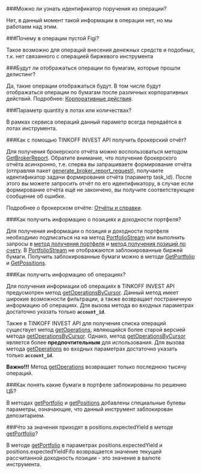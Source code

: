 ###Можно ли узнать идентификатор поручения из операции?

Нет, в данный момент такой информации в операции нет, но мы работаем над этим. 

###Почему в операции пустой Figi?

Такое возможно для операций внесения денежных средств и подобных, т.к. нет связанного с операцией биржевого
инструмента

###Будут ли отображаться операции по бумагам, которые прошли делистинг? 

Да, такие операции отображаться будут. В том числе будут отображаться операции по бумагам после
различных корпоративных действий. Подробнее: [Корпоративные действия](/investAPI/faq_corp_action/).

###Параметр quantity в лотах или количествах? 

В рамках сервиса операций данный параметр всегда передаётся в лотах инструмента.

###Как с помощью TINKOFF INVEST API получить брокерский отчёт? 

Для получения брокерского отчёта можно воспользоваться методом [GetBrokerReport](/investAPI/operations#getbrokerreport).
Обратите внимание, что получение брокерского отчёта асинхронно, т.е. сперва вы запрашиваете формирование
отчёта (отправляя пакет [generate_broker_report_request](/investAPI/operations#generatebrokerreportrequest)),
получаете идентификатор задачи формирования отчёта (параметр task_id). После этого вы можете запросить 
отчёт по его идентификатору, в случае если формирование отчёта ещё не закончено, вы получите соответствующее
сообщение об ошибке.

Подробнее о брокерском отчёте: [Отчёты и справки](https://www.tinkoff.ru/invest/account/help/trade-on-bs/get-report/).

###Как получить информацию о позициях и доходности портфеля?

Для получения информации о позиция и доходности портфеля необходимо подписаться на на метод [PortfolioStream](/investAPI/operations/#portfoliostream) или выполнить запросы в [метод получения портфеля](/investAPI/operations/#getportfolio) и [метод получения позиций по счету](/investAPI/operations/#getpositions).
В [PortfolioStream](/investAPI/operations/#portfoliostream) не отображаются заблокированные биржей бумаги. 
Получить заблокированные бумаги можно в методе [GetPortfolio](/investAPI/operations/#getportfolio) и [GetPossitions](/investAPI/operations/#getpositions).

###Как получить информацию об операциях?

Для получения информации об операциях в TINKOFF INVEST API предусмотрен метод [getOperationsByCursor](/investAPI/operations#getoperationsbycursor).
Данный метод имеет широкие возможности фильтрации, а также возвращает постраничную информацию об операциях.
Для вызова метода во входных параметрах достаточно указать только **`account_id`**.

Также в TINKOFF INVEST API для получения списка операций существует метод [getOperations](/investAPI/operations#getoperations), являющийся более старой версией метода [getOperationsByCursor](/investAPI/operations#getoperationsbycursor).
Однако, метод [getOperationsByCursor](/investAPI/operations#getoperationsbycursor) является более **предпочтительным** для использования.
Для вызова метода [getOperations](/investAPI/operations#getoperations) во входных параметрах достаточно указать только **`account_id`**.

**Важно!!!** Метод [getOperations](/investAPI/operations#getoperations) возвращает только последнюю тысячу операций.


###Как понять какие бумаги в портфеле заблокированы по решению ЦБ?

В методах [getPortfolio](/investAPI/operations#getportfolio) и  [getPositions](/investAPI/operations#getpositions) добавлены специальные булевы параметры, означающие, что данный инструмент заблокирован депозитарием.

###Что за значения приходят в positions.expectedYield в методе [getPortfolio](/investAPI/operations#getportfolio)?

В методе [getPortfolio](/investAPI/operations#getportfolio) в параметрах positions.expectedYield и positions.expectedYieldFifo
возвращается значение текущей рассчитанной доходность позиции - это значение в валюте инструмента.